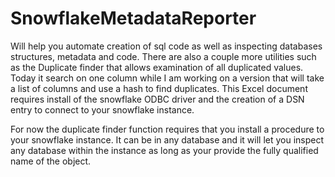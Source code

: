 # SnowflakeMetadataReporter
Will help you automate creation of sql code as well as inspecting databases structures, metadata and code.
There are also a couple more utilities such as the Duplicate finder that allows examination of all duplicated values.
Today it search on one column while I am working on a version that will take a list of columns and use a hash to find duplicates.
This Excel document requires install of the snowflake ODBC driver and the creation of a DSN entry to connect to your snowflake instance.

For now the duplicate finder function requires that you install a procedure to your snowflake instance. 
It can be in any database and it will let you inspect any database within the instance as long as your provide the fully qualified name of the object.
